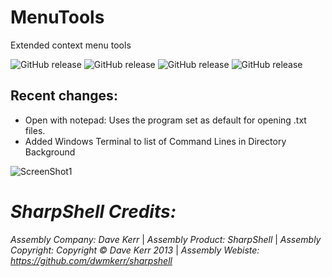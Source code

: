 # MenuTools

Extended context menu tools
<p>
<img src="https://img.shields.io/github/issues/xCONFLiCTiONx/MenuTools" alt="GitHub release">
<img src="https://img.shields.io/github/forks/xCONFLiCTiONx/MenuTools" alt="GitHub release">
<img src="https://img.shields.io/github/stars/xCONFLiCTiONx/MenuTools" alt="GitHub release">
<img src="https://img.shields.io/github/license/xCONFLiCTiONx/MenuTools" alt="GitHub release">
</p>

## Recent changes:
* Open with notepad: Uses the program set as default for opening .txt files.
* Added Windows Terminal to list of Command Lines in Directory Background

![ScreenShot1](https://raw.githubusercontent.com/mikeyhalla/MenuTools/master/Screenshot.jpg)

*SharpShell Credits:*
===================  
*Assembly Company: Dave Kerr* | *Assembly Product: SharpShell* | *Assembly Copyright: Copyright © Dave Kerr 2013* | *Assembly Webiste: https://github.com/dwmkerr/sharpshell*
